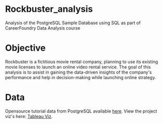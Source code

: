 # Rockbuster_analysis
Analysis of the PostgreSQL Sample Database using SQL as part of CareerFoundry Data Analysis course
# Objective
Rockbuster is a fictitious movie rental company, planning to use its existing movie licenses to launch an online video rental service. The goal of this analysis is to assist in gaining the data-driven insights of the company's performance and help in decision-making while launching online strategy.
# Data
Opensource tutorial data from PostgreSQL available [here](http://www.postgresqltutorial.com/wp-content/uploads/2019/05/dvdrental.zip).
View the project viz's here: [Tableau Viz](https://public.tableau.com/app/profile/ruth5282/viz/RockbusterVizs/RockbusterStealthVizs). 
